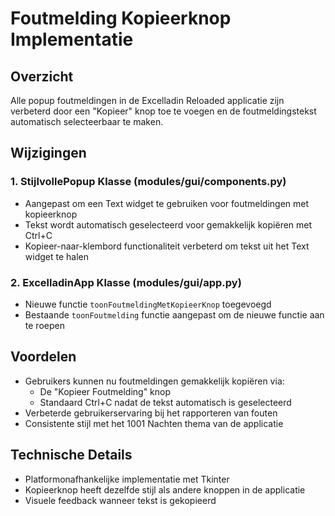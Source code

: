 # Foutmelding Kopieerknop Implementatie

## Overzicht
Alle popup foutmeldingen in de Excelladin Reloaded applicatie zijn verbeterd door een "Kopieer" knop toe te voegen en de foutmeldingstekst automatisch selecteerbaar te maken.

## Wijzigingen

### 1. StijlvollePopup Klasse (modules/gui/components.py)
- Aangepast om een Text widget te gebruiken voor foutmeldingen met kopieerknop
- Tekst wordt automatisch geselecteerd voor gemakkelijk kopiëren met Ctrl+C
- Kopieer-naar-klembord functionaliteit verbeterd om tekst uit het Text widget te halen

### 2. ExcelladinApp Klasse (modules/gui/app.py)
- Nieuwe functie `toonFoutmeldingMetKopieerKnop` toegevoegd
- Bestaande `toonFoutmelding` functie aangepast om de nieuwe functie aan te roepen

## Voordelen
- Gebruikers kunnen nu foutmeldingen gemakkelijk kopiëren via:
  - De "Kopieer Foutmelding" knop
  - Standaard Ctrl+C nadat de tekst automatisch is geselecteerd
- Verbeterde gebruikerservaring bij het rapporteren van fouten
- Consistente stijl met het 1001 Nachten thema van de applicatie

## Technische Details
- Platformonafhankelijke implementatie met Tkinter
- Kopieerknop heeft dezelfde stijl als andere knoppen in de applicatie
- Visuele feedback wanneer tekst is gekopieerd
